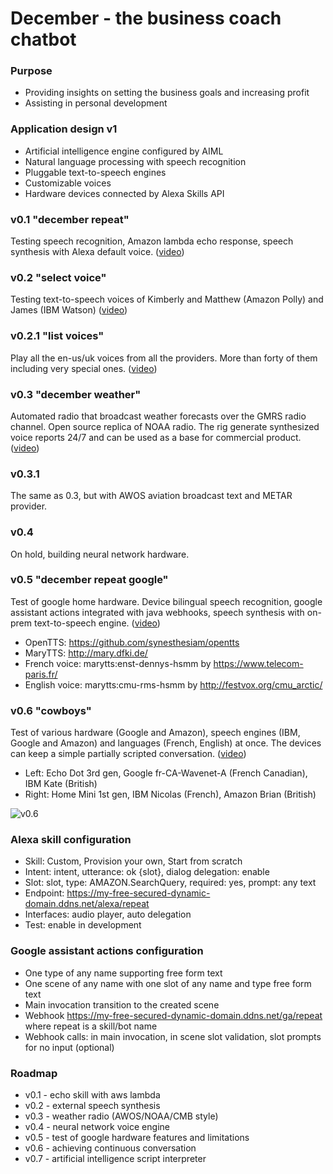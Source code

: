 # December - the business coach chatbot

### Purpose
* Providing insights on setting the business goals and increasing profit
* Assisting in personal development

### Application design v1
* Artificial intelligence engine configured by AIML
* Natural language processing with speech recognition
* Pluggable text-to-speech engines
* Customizable voices
* Hardware devices connected by Alexa Skills API

### v0.1 "december repeat"
Testing speech recognition, Amazon lambda echo response, speech synthesis with Alexa default voice. ([video](https://youtu.be/mIq34kkp_8I))

### v0.2 "select voice"
Testing text-to-speech voices of Kimberly and Matthew (Amazon Polly) and James (IBM Watson) ([video](https://youtu.be/NnLe39vKsyU))

### v0.2.1 "list voices"
Play all the en-us/uk voices from all the providers. More than forty of them including very special ones. ([video](https://youtu.be/_oEXTOOjgpo))

### v0.3 "december weather"
Automated radio that broadcast weather forecasts over the GMRS radio channel. Open source replica of NOAA radio. 
The rig generate synthesized voice reports 24/7 and can be used as a base for commercial product. ([video](https://youtu.be/ZXkDPnFoQPc))

### v0.3.1
The same as 0.3, but with AWOS aviation broadcast text and METAR provider.

### v0.4
On hold, building neural network hardware.

### v0.5 "december repeat google"
Test of google home hardware. Device bilingual speech recognition, google assistant actions integrated with java webhooks, 
speech synthesis with on-prem text-to-speech engine. ([video](https://youtu.be/zjI9jDvpl4M))
* OpenTTS: https://github.com/synesthesiam/opentts
* MaryTTS: http://mary.dfki.de/
* French voice: marytts:enst-dennys-hsmm by https://www.telecom-paris.fr/
* English voice: marytts:cmu-rms-hsmm by http://festvox.org/cmu_arctic/

### v0.6 "cowboys"
Test of various hardware (Google and Amazon), speech engines (IBM, Google and Amazon) and languages (French, English) at once.
The devices can keep a simple partially scripted conversation. ([video](https://youtu.be/8XPig8gUBVs))
* Left: Echo Dot 3rd gen, Google fr-CA-Wavenet-A (French Canadian), IBM Kate (British)
* Right: Home Mini 1st gen, IBM Nicolas (French), Amazon Brian (British)

![v0.6](https://img.youtube.com/vi/8XPig8gUBVs/mqdefault.jpg)

### Alexa skill configuration

* Skill: Custom, Provision your own, Start from scratch
* Intent: intent, utterance: ok {slot}, dialog delegation: enable
* Slot: slot, type: AMAZON.SearchQuery, required: yes, prompt: any text
* Endpoint: https://my-free-secured-dynamic-domain.ddns.net/alexa/repeat
* Interfaces: audio player, auto delegation
* Test: enable in development

### Google assistant actions configuration

* One type of any name supporting free form text
* One scene of any name with one slot of any name and type free form text
* Main invocation transition to the created scene
* Webhook https://my-free-secured-dynamic-domain.ddns.net/ga/repeat where repeat is a skill/bot name
* Webhook calls: in main invocation, in scene slot validation, slot prompts for no input (optional)

### Roadmap
* v0.1 - echo skill with aws lambda
* v0.2 - external speech synthesis
* v0.3 - weather radio (AWOS/NOAA/CMB style)
* v0.4 - neural network voice engine
* v0.5 - test of google hardware features and limitations
* v0.6 - achieving continuous conversation
* v0.7 - artificial intelligence script interpreter
